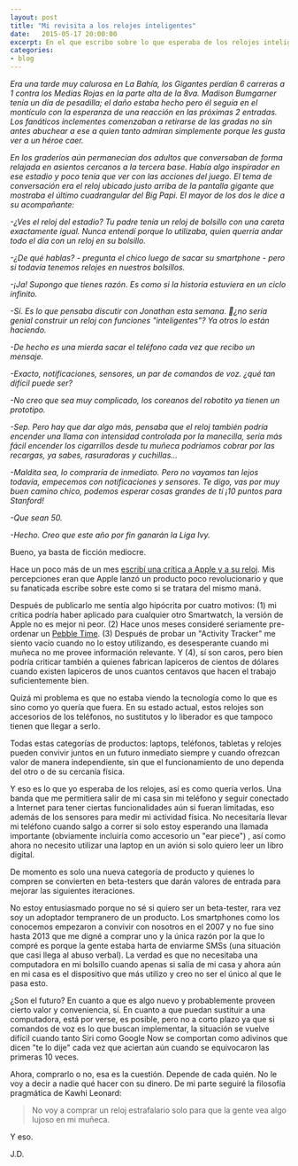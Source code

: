 ```yaml
---
layout: post
title: "Mi revisita a los relojes inteligentes"
date:   2015-05-17 20:00:00
excerpt: En el que escribo sobre lo que esperaba de los relojes inteligentes y como a veces hay que ver a la tecnología por cómo es y no como quisiera que fuera.
categories:
- blog
---
```

*Era una tarde muy calurosa en La Bahía, los Gigantes perdían 6 carreras a 1 contra los Medias Rojas en la parte alta de la 8va. Madison Bumgarner tenía un día de pesadilla; el daño estaba hecho pero él seguía en el montículo con la esperanza de una reacción en las próximas 2 entradas. Los fanáticos inclementes comenzaban a retirarse de las gradas no sin antes abuchear a ese a quien tanto admiran simplemente porque les gusta ver a un héroe caer.*

*En los graderíos aún permanecían dos adultos que conversaban de forma relajada en asientos cercanos a la tercera base. Había algo inspirador en ese estadio y poco tenía que ver con las acciones del juego. El tema de conversación era el reloj ubicado justo arriba de la pantalla gigante que mostraba el último cuadrangular del Big Papi. El mayor de los dos le dice a su acompañante:*

*-¿Ves el reloj del estadio? Tu padre tenía un reloj de bolsillo con una careta exactamente igual. Nunca entendí porque lo utilizaba, quien querría andar todo el día con un reloj en su bolsillo.*

*-¿De qué hablas? - pregunta el chico luego de sacar su smartphone - pero si todavía tenemos relojes en nuestros bolsillos.* 

*-¡Ja! Supongo que tienes razón. Es como si la historia estuviera en un ciclo infinito.*

*-Sí. Es lo que pensaba discutir con Jonathan esta semana. ¿no sería genial construir un reloj con funciones "inteligentes"? Ya otros lo están haciendo.*

*-De hecho es una mierda sacar el teléfono cada vez que recibo un mensaje.*

*-Exacto, notificaciones, sensores, un par de comandos de voz. ¿qué tan difícil puede ser?*

*-No creo que sea muy complicado, los coreanos del robotito ya tienen un prototipo.*

*-Sep. Pero hay que dar algo más, pensaba que el reloj también podría encender una llama con intensidad controlada por la manecilla, sería más fácil encender los cigarrillos desde tu muñeca podríamos cobrar por las recargas, ya sabes, rasuradoras y cuchillas...*

*-Maldita sea, lo compraría de inmediato. Pero no vayamos tan lejos todavía, empecemos con notificaciones y sensores. Te digo, vas por muy buen camino chico, podemos esperar cosas grandes de tí ¡10 puntos para Stanford!*

*-Que sean 50.*

*-Hecho. Creo que este año por fin ganarán la Liga Ivy.*

Bueno, ya basta de ficción mediocre.

Hace un poco más de un mes [escribí una crítica a Apple y a su reloj](http://www.jdzarate.com/blog/2015/04/09/mis-opiniones-no-populares-apple-inc.html). Mis percepciones eran que Apple lanzó un producto poco revolucionario y que su fanaticada escribe sobre este como si se tratara del mismo maná. 

Después de publicarlo me sentía algo hipócrita por cuatro motivos: (1) mi crítica podría haber aplicado para cualquier otro Smartwatch, la versión de Apple no es mejor ni peor. (2) Hace unos meses consideré seriamente pre-ordenar un [Pebble Time](https://www.kickstarter.com/projects/597507018/pebble-time-awesome-smartwatch-no-compromises). (3) Después de probar un "Activity Tracker" me siento vacío cuando no lo estoy utilizando, es desesperante cuando mi muñeca no me provee información relevante. Y (4), sí son caros, pero bien podría criticar también a quienes fabrican lapiceros de cientos de dólares cuando existen lapiceros de unos cuantos centavos que hacen el trabajo suficientemente bien.

Quizá mi problema es que no estaba viendo la tecnología como lo que es sino como yo quería que fuera. En su estado actual, estos relojes son accesorios de los teléfonos, no sustitutos y lo liberador es que tampoco tienen que llegar a serlo.

Todas estas categorías de productos: laptops, teléfonos, tabletas y relojes pueden convivir juntos en un futuro inmediato siempre y cuando ofrezcan valor de manera independiente, sin que el funcionamiento de uno dependa del otro o de su cercanía física.

Y eso es lo que yo esperaba de los relojes, así es como quería verlos. Una banda que me permitiera salir de mi casa sin mi teléfono y seguir conectado a Internet para tener ciertas funcionalidades aún si fueran limitadas, eso además de los sensores para medir mi actividad física. No necesitaría llevar mi teléfono cuando salgo a correr si solo estoy esperando una llamada importante (obviamente incluiría como accesorio un "ear piece") , así como ahora no necesito utilizar una laptop en un avión si solo quiero leer un libro digital.

De momento es solo una nueva categoría de producto y quienes lo compren se convierten en beta-testers que darán valores de entrada para mejorar las siguientes iteraciones. 

No estoy entusiasmado porque no sé si quiero ser un beta-tester, rara vez soy un adoptador tempranero de un producto. Los smartphones como los conocemos empezaron a convivir con nosotros en el 2007 y no fue sino hasta 2013 que me digné a comprar uno y la única razón por la que lo compré es porque la gente estaba harta de enviarme SMSs (una situación que casi llega al abuso verbal). La verdad es que no necesitaba una computadora en mi bolsillo cuando apenas si salía de mi casa y ahora aún en mi casa es el dispositivo que más utilizo y creo no ser el único al que le pasa esto.

¿Son el futuro? En cuanto a que es algo nuevo y probablemente proveen cierto valor y conveniencia, sí. En cuanto a que puedan sustituir a una computadora, está por verse, es posible, pero no a corto plazo ya que si comandos de voz es lo que buscan implementar, la situación se vuelve difícil cuando tanto Siri como Google Now se comportan como adivinos que dicen "te lo dije" cada vez que aciertan aún cuando se equivocaron las primeras 10 veces. 

Ahora, comprarlo o no, esa es la cuestión. Depende de cada quién. No le voy a decir a nadie qué hacer con su dinero. De mi parte seguiré la filosofía pragmática de Kawhi Leonard:

> No voy a comprar un reloj estrafalario solo para que la gente vea algo lujoso en mi muñeca.

Y eso. 

J.D.